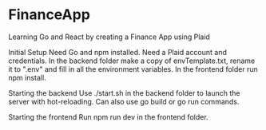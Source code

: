 # FinanceApp
Learning Go and React by creating a Finance App using Plaid

Initial Setup
Need Go and npm installed.
Need a Plaid account and credentials.
In the backend folder make a copy of envTemplate.txt, rename it to ".env" and fill in all the environment variables.
In the frontend folder run npm install.

Starting the backend
Use ./start.sh in the backend folder to launch the server with hot-reloading.
Can also use go build or go run commands.

Starting the frontend
Run npm run dev in the frontend folder.
